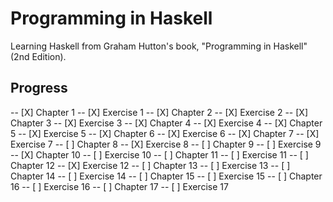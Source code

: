# Programming in Haskell

Learning Haskell from Graham Hutton's book, "Programming in Haskell" (2nd Edition).

## Progress

-- [X] Chapter 1 
-- [X] Exercise 1
-- [X] Chapter 2
-- [X] Exercise 2
-- [X] Chapter 3 
-- [X] Exercise 3
-- [X] Chapter 4 
-- [X] Exercise 4
-- [X] Chapter 5 
-- [X] Exercise 5
-- [X] Chapter 6 
-- [X] Exercise 6
-- [X] Chapter 7 
-- [X] Exercise 7
-- [ ] Chapter 8 
-- [X] Exercise 8
-- [ ] Chapter 9 
-- [ ] Exercise 9
-- [X] Chapter 10 
-- [ ] Exercise 10
-- [ ] Chapter 11 
-- [ ] Exercise 11
-- [ ] Chapter 12 
-- [X] Exercise 12
-- [ ] Chapter 13 
-- [ ] Exercise 13
-- [ ] Chapter 14 
-- [ ] Exercise 14
-- [ ] Chapter 15 
-- [ ] Exercise 15
-- [ ] Chapter 16 
-- [ ] Exercise 16
-- [ ] Chapter 17
-- [ ] Exercise 17